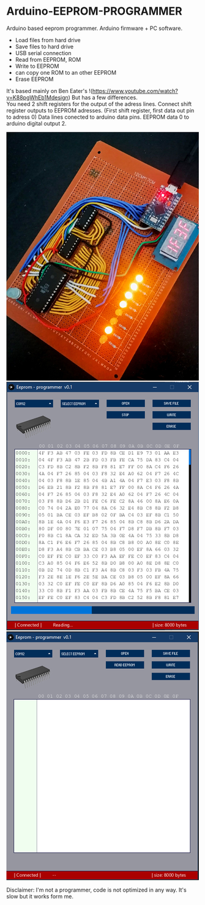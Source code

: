 # Arduino-EEPROM-PROGRAMMER
Arduino based eeprom programmer. Arduino firmware + PC software.
 - Load files from hard drive
 - Save files to hard drive
 - USB serial connection
 - Read from EEPROM, ROM
 - Write to EEPROM
 - can copy one ROM to an other EEPROM
 - Erase EEPROM


It's based mainly on Ben Eater's !(https://www.youtube.com/watch?v=K88pgWhEb1Mdesign) But has a few differences.  
You need 2 shift registers for the output of the adress lines. 
Connect shift register outputs to EEPROM adresses. (First shift register, first data out pin to adress 0)
Data lines conected to arduino data pins. EEPROM data 0 to arduino digital output 2.

![Image 1](https://github.com/elekeskaroly/Arduino-EEPROM-PROGRAMMER/blob/main/screen%20003.jpg)
![Image 2](https://github.com/elekeskaroly/Arduino-EEPROM-PROGRAMMER/blob/main/screen%20002.jpg)
![Image 3](https://github.com/elekeskaroly/Arduino-EEPROM-PROGRAMMER/blob/main/screen%20001.jpg)

Disclaimer: I'm not a programmer, code is not optimized in any way. It's slow but it works form me.
